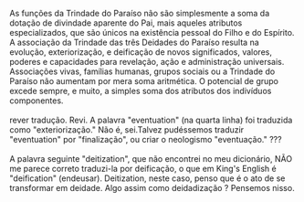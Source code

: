 ﻿As funções da Trindade do Paraíso não são simplesmente a soma da dotação de divindade aparente do Pai, mais aqueles atributos especializados, que são únicos na existência pessoal do Filho e do Espírito. A associação da Trindade das três Deidades do Paraíso resulta na evolução, exteriorização, e deificação de novos significados, valores, poderes e capacidades para revelação, ação e administração universais. Associações vivas, famílias humanas, grupos sociais ou a Trindade do Paraíso não aumentam por mera soma aritmética. O potencial de grupo excede sempre, e muito, a simples soma dos atributos dos indivíduos componentes.<BR><BR>rever tradução. Revi. A palavra "eventuation" (na quarta linha) foi traduzida como "exteriorização."  Não é, sei.Talvez pudéssemos traduzir "eventuation" por "finalização", ou criar o neologismo "eventuação." ???<BR><BR>A palavra seguinte "deitization", que não encontrei no meu dicionário, NÃO me parece correto traduzi-la por deificação, o que em King's English é "deification" (endeusar). Deitization, neste caso, penso que é o ato de se transformar em deidade. Algo assim como  deidadização ? Pensemos nisso.